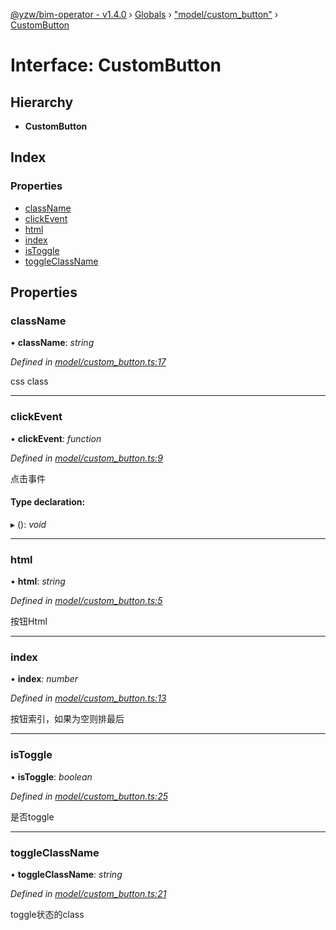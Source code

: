 [@yzw/bim-operator - v1.4.0](../README.md) › [Globals](../globals.md) › ["model/custom_button"](../modules/_model_custom_button_.md) › [CustomButton](_model_custom_button_.custombutton.md)

# Interface: CustomButton

## Hierarchy

* **CustomButton**

## Index

### Properties

* [className](_model_custom_button_.custombutton.md#classname)
* [clickEvent](_model_custom_button_.custombutton.md#clickevent)
* [html](_model_custom_button_.custombutton.md#html)
* [index](_model_custom_button_.custombutton.md#index)
* [isToggle](_model_custom_button_.custombutton.md#istoggle)
* [toggleClassName](_model_custom_button_.custombutton.md#toggleclassname)

## Properties

###  className

• **className**: *string*

*Defined in [model/custom_button.ts:17](https://github.com/youkaisteve/bim-operator/blob/16b53dc/src/model/custom_button.ts#L17)*

css class

___

###  clickEvent

• **clickEvent**: *function*

*Defined in [model/custom_button.ts:9](https://github.com/youkaisteve/bim-operator/blob/16b53dc/src/model/custom_button.ts#L9)*

点击事件

#### Type declaration:

▸ (): *void*

___

###  html

• **html**: *string*

*Defined in [model/custom_button.ts:5](https://github.com/youkaisteve/bim-operator/blob/16b53dc/src/model/custom_button.ts#L5)*

按钮Html

___

###  index

• **index**: *number*

*Defined in [model/custom_button.ts:13](https://github.com/youkaisteve/bim-operator/blob/16b53dc/src/model/custom_button.ts#L13)*

按钮索引，如果为空则排最后

___

###  isToggle

• **isToggle**: *boolean*

*Defined in [model/custom_button.ts:25](https://github.com/youkaisteve/bim-operator/blob/16b53dc/src/model/custom_button.ts#L25)*

是否toggle

___

###  toggleClassName

• **toggleClassName**: *string*

*Defined in [model/custom_button.ts:21](https://github.com/youkaisteve/bim-operator/blob/16b53dc/src/model/custom_button.ts#L21)*

toggle状态的class

